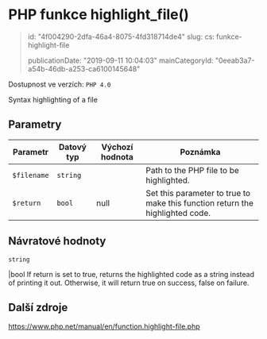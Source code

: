 PHP funkce highlight_file()
===========================

> id: "4f004290-2dfa-46a4-8075-4fd318714de4"
> slug:
> 	cs: funkce-highlight-file
>
> publicationDate: "2019-09-11 10:04:03"
> mainCategoryId: "0eeab3a7-a54b-46db-a253-ca6100145648"

Dostupnost ve verzích: `PHP 4.0`

Syntax highlighting of a file


Parametry
--------------

| Parametr | Datový typ | Výchozí hodnota | Poznámka |
|-----|-----|-----|-----|
| `$filename` | `string` |  | Path to the PHP file to be highlighted. |
| `$return` | `bool` | null | Set this parameter to true to make this function return the highlighted code. |


Návratové hodnoty
----------------

`string`

|bool If return is set to true, returns the highlighted
code as a string instead of printing it out. Otherwise, it will return
true on success, false on failure.

Další zdroje
------------

https://www.php.net/manual/en/function.highlight-file.php
